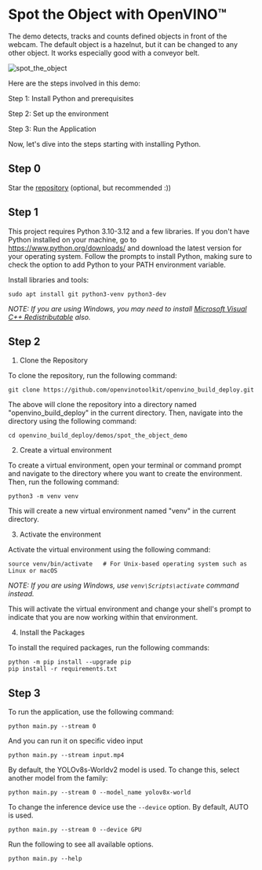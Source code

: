 # Spot the Object with OpenVINO™

The demo detects, tracks and counts defined objects in front of the webcam. The default object is a hazelnut, but it can be changed to any other object. It works especially good with a conveyor belt.

![spot_the_object](https://github.com/user-attachments/assets/e0b1f56a-a7b3-4bf0-a056-1fac804c2de3)

Here are the steps involved in this demo:

Step 1: Install Python and prerequisites

Step 2: Set up the environment

Step 3: Run the Application

Now, let's dive into the steps starting with installing Python.

## Step 0

Star the [repository](https://github.com/openvinotoolkit/openvino_build_deploy) (optional, but recommended :))

## Step 1

This project requires Python 3.10-3.12 and a few libraries. If you don't have Python installed on your machine, go to https://www.python.org/downloads/ and download the latest version for your operating system. Follow the prompts to install Python, making sure to check the option to add Python to your PATH environment variable.

Install libraries and tools:

```shell
sudo apt install git python3-venv python3-dev
```

_NOTE: If you are using Windows, you may need to install [Microsoft Visual C++ Redistributable](https://aka.ms/vs/16/release/vc_redist.x64.exe) also._

## Step 2

1. Clone the Repository

To clone the repository, run the following command:

```shell
git clone https://github.com/openvinotoolkit/openvino_build_deploy.git
```

The above will clone the repository into a directory named "openvino_build_deploy" in the current directory. Then, navigate into the directory using the following command:

```shell
cd openvino_build_deploy/demos/spot_the_object_demo
```

2. Create a virtual environment

To create a virtual environment, open your terminal or command prompt and navigate to the directory where you want to create the environment. Then, run the following command:

```shell
python3 -m venv venv
```
This will create a new virtual environment named "venv" in the current directory.

3. Activate the environment

Activate the virtual environment using the following command:

```shell
source venv/bin/activate   # For Unix-based operating system such as Linux or macOS
```

_NOTE: If you are using Windows, use `venv\Scripts\activate` command instead._

This will activate the virtual environment and change your shell's prompt to indicate that you are now working within that environment.

4. Install the Packages

To install the required packages, run the following commands:

```shell
python -m pip install --upgrade pip 
pip install -r requirements.txt
```

## Step 3

To run the application, use the following command:

```shell
python main.py --stream 0
```
And you can run it on specific video input

```shell
python main.py --stream input.mp4
```

By default, the YOLOv8s-Worldv2 model is used. To change this, select another model from the family:

```shell
python main.py --stream 0 --model_name yolov8x-world
```

To change the inference device use the `--device` option. By default, AUTO is used.

```shell
python main.py --stream 0 --device GPU
```

Run the following to see all available options.

```shell
python main.py --help
```
